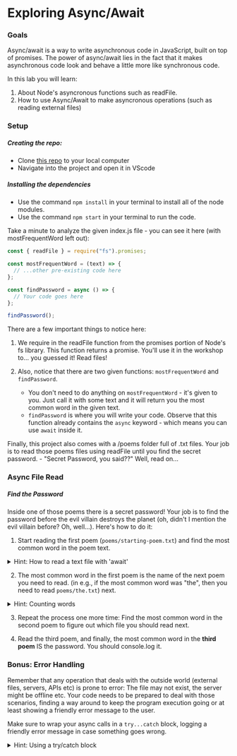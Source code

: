 # Exploring Async/Await

### Goals

Async/await is a way to write asynchronous code in JavaScript, built on top of promises. The power of async/await lies in the fact that it makes asynchronous code look and behave a little more like synchronous code.

In this lab you will learn:

1. About Node's asyncronous functions such as readFile.
2. How to use Async/Await to make asyncronous operations (such as reading external files)

### Setup

##### Creating the repo:

- Clone [this repo]() to your local computer
- Navigate into the project and open it in VScode

##### Installing the dependencies

- Use the command `npm install` in your terminal to install all of the node modules.
- Use the command `npm start` in your terminal to run the code.

Take a minute to analyze the given index.js file - you can see it here (with mostFrequentWord left out):

```javascript
const { readFile } = require("fs").promises;

const mostFrequentWord = (text) => {
  // ...other pre-existing code here
};

const findPassword = async () => {
  // Your code goes here
};

findPassword();
```

There are a few important things to notice here:

1. We require in the readFile function from the promises portion of Node's fs library. This function returns a promise. You'll use it in the workshop to... you guessed it! Read files!

2. Also, notice that there are two given functions: `mostFrequentWord` and `findPassword`.
   - You don't need to do anything on `mostFrequentWord` - it's given to you. Just call it with some text and it will return you the most common word in the given text.
   - `findPassword` is where you will write your code. Observe that this function already contains the `async` keyword - which means you can use `await` inside it.

Finally, this project also comes with a /poems folder full of .txt files. Your job is to read those poems files using readFile until you find the secret password. - "Secret Password, you said??" Well, read on...

### Async File Read

##### Find the Password

Inside one of those poems there is a secret password! Your job is to find the password before the evil villain destroys the planet (oh, didn't I mention the evil villain before? Oh, well...). Here's how to do it:

1. Start reading the first poem (`poems/starting-poem.txt`) and find the most common word in the poem text.

<details>
<summary>Hint: How to read a text file with 'await'</summary>

```javascript
const poem1 = await readFile("poems/starting-poem.txt", "utf-8");
```

</details>

2. The most common word in the first poem is the name of the next poem you need to read. (in e.g., if the most common word was "the", then you need to read `poems/the.txt`) next.

<details>
<summary>Hint: Counting words</summary>

```javascript
const poem2FileName = `poems/${mostFrequentWord(poem1)}.txt`;
```

</details>

3. Repeat the process one more time: Find the most common word in the second poem to figure out which file you should read next.

4. Read the third poem, and finally, the most common word in the **third poem** IS the password. You should console.log it.

### Bonus: Error Handling

Remember that any operation that deals with the outside world (external files, servers, APIs etc) is prone to error: The file may not exist, the server might be offline etc. Your code needs to be prepared to deal with those scenarios, finding a way around to keep the program execution going or at least showing a friendly error message to the user.

Make sure to wrap your async calls in a `try...catch` block, logging a friendly error message in case something goes wrong.

<details>
<summary>Hint: Using a try/catch block</summary>

```javascript
try {
  const poem1 = await readFile("poems/starting-poem.txt", "utf-8");
} catch (error) {
  console.log("Something went wrong when loading poem1:", error.stack);
  return; // so we don't try to read the other files and cause more errors
}
```

</details>

